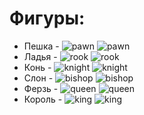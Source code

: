 Фигуры:
======
 
* Пешка - ![pawn](pawn_white.png) ![pawn](pawn_black.png)
* Ладья - ![rook](rook_white.png) ![rook](rook_black.png)
* Конь - ![knight](knight_white.png) ![knight](knight_black.png)
* Слон - ![bishop](bishop_white.png) ![bishop](bishop_black.png) 
* Ферзь - ![queen](queen_white.png) ![queen](queen_black.png)
* Король - ![king](king_white.png) ![king](king_black.png)
 
